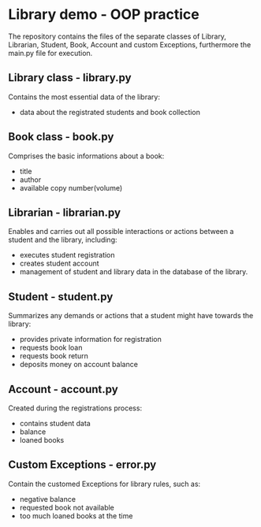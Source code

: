 # Library demo - OOP practice

The repository contains the files of the separate classes of Library, Librarian, Student, Book, Account and custom Exceptions, furthermore the main.py file for execution.

## Library class - library.py

Contains the most essential data of the library:

- data about the registrated students and book collection

## Book class - book.py

Comprises the basic informations about a book:

- title
- author
- available copy number(volume)

## Librarian - librarian.py

Enables and carries out all possible interactions or actions between a student and the library, including:

- executes student registration
- creates student account
- management of student and library data in the database of the library.

## Student - student.py

Summarizes any demands or actions that a student might have towards the library:

- provides private information for registration
- requests book loan
- requests book return
- deposits money on account balance

## Account - account.py

Created during the registrations process:

- contains student data
- balance
- loaned books

## Custom Exceptions - error.py

Contain the customed Exceptions for library rules, such as:

- negative balance
- requested book not available
- too much loaned books at the time



